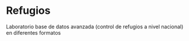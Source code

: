 # Refugios
Laboratorio base de datos avanzada (control de refugios a nivel nacional) en diferentes formatos
